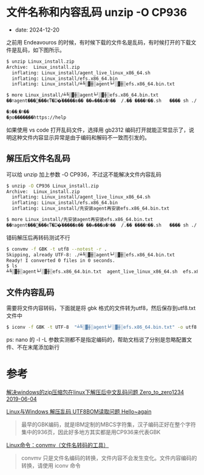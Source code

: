 # 文件名称和内容乱码 unzip -O CP936
- date: 2024-12-20

之前用 Endeavouros 的时候，有时候下载的文件名是乱码，有时候打开的下载文件是乱码，如下图所示。

```bash
$ unzip Linux_install.zip 
Archive:  Linux_install.zip
  inflating: Linux_install/agent_live_linux_x86_64.sh  
  inflating: Linux_install/efs.x86_64.bin  
  inflating: Linux_install/╧╚░▓╫░agent╘┘░▓╫░efs.x86_64.bin.txt

$ more Linux_install/╧╚░▓╫░agent╘┘░▓╫░efs.x86_64.bin.txt 
��װagent���򣬸���ϵͳ�Ĳ�ͬ�����в�� ��ѡ��ִ�а�װ���� ��./  ��װ��.sh   ���� sh ./  ��װ��.sh

�ͻ��˰�װ��
�ɲο�����֧��https://help
```

如果使用 vs code 打开乱码文件，选择用 gb2312 编码打开就能正常显示了，说明这种文件内容显示异常是由于编码和解码不一致而引发的。

## 解压后文件名乱码

可以给 unzip 加上参数 -O CP936，不过这不能解决文件内容乱码

```bash
$ unzip -O CP936 Linux_install.zip 
Archive:  Linux_install.zip
  inflating: Linux_install/agent_live_linux_x86_64.sh  
  inflating: Linux_install/efs.x86_64.bin  
  inflating: Linux_install/先安装agent再安装efs.x86_64.bin.txt

$ more Linux_install/先安装agent再安装efs.x86_64.bin.txt
��װagent���򣬸���ϵͳ�Ĳ�ͬ�����в�� ��ѡ��ִ�а�װ���� ��./  ��װ��.sh   ���� sh ./  ��װ��.sh
```

错码解压后再转码测试不行

```bash
$ convmv -f GBK -t utf8 --notest -r .
Skipping, already UTF-8: ./╧╚░▓╫░agent╘┘░▓╫░efs.x86_64.bin.txt
Ready! I converted 0 files in 0 seconds.
$ ls
╧╚░▓╫░agent╘┘░▓╫░efs.x86_64.bin.txt  agent_live_linux_x86_64.sh  efs.x86_64.bin
```

## 文件内容乱码

需要将文件内容转码，下面就是将 gbk 格式的文件转为utf8，然后保存到utf8.txt 文件中

```bash
$ iconv -f GBK -t UTF-8  "╧╚░▓╫░agent╘┘░▓╫░efs.x86_64.bin.txt" -o utf8.txt
```

ps: nano 的 -I -L 参数实测都不是指定编码的，帮助文档说了分别是忽略配置文件、不在末尾添加新行

# 参考

[解决windows的zip压缩包在linux下解压后中文乱码问题 Zero_to_zero1234 2019-06-04](https://blog.csdn.net/suiyueruge1314/article/details/90766185)

[Linux与Windows 解压乱码 UTF8BOM读取问题  Hello~again ](https://www.cnblogs.com/louyihang-loves-baiyan/p/4864301.html)
> 最早的GBK编码，就是IBM定制的MBCS字符集，汉子编码正好在整个字符集中的936页，因此好多地方其实都是用CP936来代表GBK

[Linux命令：convmv（文件名转码的工具） ](https://tech.powereasy.net/cpzsk/wzfwqwlaq/content_24390)
> convmv 只是文件名编码的转换，文件内容不会发生变化。文件内容编码的转换，请使用 iconv 命令
